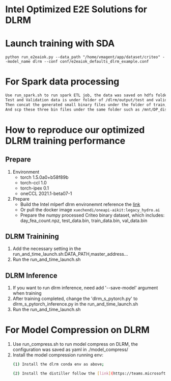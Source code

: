 # Intel Optimized E2E Solutions for DLRM

# Launch training with SDA

`python run_e2eaiok.py --data_path "/home/vmagent/app/dataset/criteo" --model_name dlrm --conf conf/e2eaiok_defaults_dlrm_example.conf`


# For Spark data processing
   ```bash
   Use run_spark.sh to run spark ETL job, the data was saved on hdfs folder of /dlrm/input
   Test and Validation data is under folder of /dlrm/output/test and validation
   Then concat the generated small binary files under the folder of train, test, validation to train_data.bin, test_data.bin and val_data.bin 
   And scp these three bin files under the same folder such as /mnt/DP_disk6/binary_dataset
   ```

# How to reproduce our optimized DLRM training performance

## Prepare
1. Environment
    * torch 1.5.0a0+b58f89b
    * torch-ccl 1.0
    * torch-ipex 0.1
    * oneCCL 2021.1-beta07-1
2. Prepare 
    * Build the Intel mlperf dlrm environemnt reference the [link](https://github.com/mlperf/training_results_v0.7/tree/master/Intel/benchmarks/dlrm/1-node-4s-cpx-pytorch)
    * Or pull the docker image `xuechendi/oneapi-aikit:legacy_hydro.ai`
    *  Prepare the numpy processed Criteo binary dataset, which includes: day_fea_count.npz, test_data.bin, train_data.bin,  val_data.bin

## DLRM Trainining
1. Add the necessary setting in the run_and_time_launch.sh:DATA_PATH,master_address...
1. Run the run_and_time_launch.sh

## DLRM Inference
1. If you want to run dlrm inference, need add '--save-model' argument when training
2. After training completed, change the 'dlrm_s_pytorch.py' to dlrm_s_pytorch_inference.py in the run_and_time_launch.sh
3. Run the run_and_time_launch.sh


# For Model Compression on DLRM
1. Use run_compress.sh to run model compress on DLRM, the configuration was saved as yaml in ./model_compress/
2. Install the model compression running env:
   ```bash
   (1) Install the dlrm conda env as above;

   (2) Install the distiller follow the [link](https://teams.microsoft.com/l/file/52DEC602-9C2D-44CA-BC06-41D4850204B3?tenantId=46c98d88-e344-4ed4-8496-4ed7712e255d&fileType=docx&objectUrl=https%3A%2F%2Fintel.sharepoint.com%2Fsites%2FIAGS-SSP-SMPS-DPO-AnalyticsStorage%2FShared%20Documents%2FGeneral%2FNew%20Projects%2F2021_07%20Model%20Compression%2FDistiller%20Guide.docx&baseUrl=https%3A%2F%2Fintel.sharepoint.com%2Fsites%2FIAGS-SSP-SMPS-DPO-AnalyticsStorage&serviceName=teams&threadId=19:2fcb2b3c8b824e7ca5216b10d5624574@thread.skype&groupId=69adf55a-c293-4328-b4e3-bf0e344435e4);
   ```
